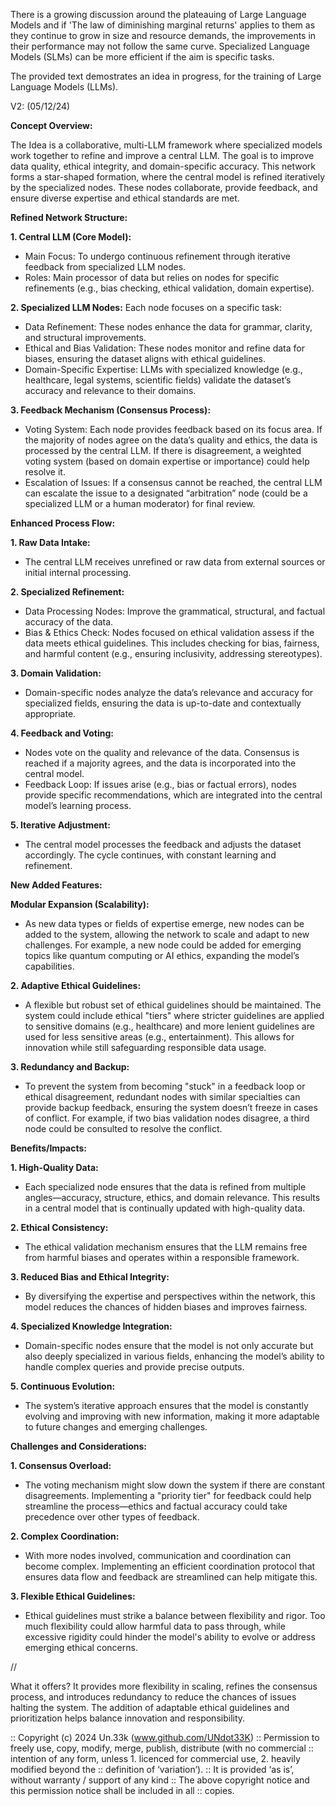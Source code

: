 There is a growing discussion around the plateauing of Large Language Models and if 'The law of diminishing marginal 
returns' applies to them as they continue to grow in size and resource demands, the improvements in their performance 
may not follow the same curve. Specialized Language Models (SLMs) can be more efficient if the aim is specific tasks.

The provided text demostrates an idea in progress, for the training of Large Language Models (LLMs).


V2:
(05/12/24)

**Concept Overview:**

The Idea is a collaborative, multi-LLM framework where specialized models work together to refine and improve a central LLM. The goal is to improve data quality, ethical integrity, and domain-specific accuracy. This network forms a star-shaped formation, where the central model is refined iteratively by the specialized nodes. These nodes collaborate, provide feedback, and ensure diverse expertise and ethical standards are met.

**Refined Network Structure:**

**1. Central LLM (Core Model):**
   - Main Focus: To undergo continuous refinement through iterative feedback from specialized LLM nodes.
   - Roles: Main processor of data but relies on nodes for specific refinements (e.g., bias checking, ethical validation, domain expertise).

**2. Specialized LLM Nodes:** 
   Each node focuses on a specific task:
   - Data Refinement: These nodes enhance the data for grammar, clarity, and structural improvements.
   - Ethical and Bias Validation: These nodes monitor and refine data for biases, ensuring the dataset aligns with ethical guidelines.
   - Domain-Specific Expertise: LLMs with specialized knowledge (e.g., healthcare, legal systems, scientific fields) validate the dataset’s accuracy and relevance to their domains.

**3. Feedback Mechanism (Consensus Process):**
   - Voting System: Each node provides feedback based on its focus area. If the majority of nodes agree on the data’s quality and ethics, the data is processed by the central LLM. If there is disagreement, a weighted voting system (based on domain expertise or importance) could help resolve it.
   - Escalation of Issues: If a consensus cannot be reached, the central LLM can escalate the issue to a designated “arbitration” node (could be a specialized LLM or a human moderator) for final review.

**Enhanced Process Flow:**

**1. Raw Data Intake:** 
   - The central LLM receives unrefined or raw data from external sources or initial internal processing.
   
**2. Specialized Refinement:**
   - Data Processing Nodes: Improve the grammatical, structural, and factual accuracy of the data.
   - Bias & Ethics Check: Nodes focused on ethical validation assess if the data meets ethical guidelines. This includes checking for bias, fairness, and harmful content (e.g., ensuring inclusivity, addressing stereotypes).
   
**3. Domain Validation:** 
   - Domain-specific nodes analyze the data’s relevance and accuracy for specialized fields, ensuring the data is up-to-date and contextually appropriate.
   
**4. Feedback and Voting:**
   - Nodes vote on the quality and relevance of the data. Consensus is reached if a majority agrees, and the data is incorporated into the central model.
   - Feedback Loop: If issues arise (e.g., bias or factual errors), nodes provide specific recommendations, which are integrated into the central model’s learning process.

**5. Iterative Adjustment:**
   - The central model processes the feedback and adjusts the dataset accordingly. The cycle continues, with constant learning and refinement.

**New Added Features:**

**Modular Expansion (Scalability):**
   - As new data types or fields of expertise emerge, new nodes can be added to the system, allowing the network to scale and adapt to new challenges. For example, a new node could be added for emerging topics like quantum computing or AI ethics, expanding the model’s capabilities.

**2. Adaptive Ethical Guidelines:**
   - A flexible but robust set of ethical guidelines should be maintained. The system could include ethical "tiers" where stricter guidelines are applied to sensitive domains (e.g., healthcare) and more lenient guidelines are used for less sensitive areas (e.g., entertainment). This allows for innovation while still safeguarding responsible data usage.

**3. Redundancy and Backup:**
   - To prevent the system from becoming "stuck" in a feedback loop or ethical disagreement, redundant nodes with similar specialties can provide backup feedback, ensuring the system doesn’t freeze in cases of conflict. For example, if two bias validation nodes disagree, a third node could be consulted to resolve the conflict.

**Benefits/Impacts:**

**1. High-Quality Data:**
   - Each specialized node ensures that the data is refined from multiple angles—accuracy, structure, ethics, and domain relevance. This results in a central model that is continually updated with high-quality data.

**2. Ethical Consistency:**
   - The ethical validation mechanism ensures that the LLM remains free from harmful biases and operates within a responsible framework.

**3. Reduced Bias and Ethical Integrity:**
   - By diversifying the expertise and perspectives within the network, this model reduces the chances of hidden biases and improves fairness.

**4. Specialized Knowledge Integration:**
   - Domain-specific nodes ensure that the model is not only accurate but also deeply specialized in various fields, enhancing the model’s ability to handle complex queries and provide precise outputs.

**5. Continuous Evolution:**
   - The system’s iterative approach ensures that the model is constantly evolving and improving with new information, making it more adaptable to future changes and emerging challenges.

**Challenges and Considerations:**

**1. Consensus Overload:**
   - The voting mechanism might slow down the system if there are constant disagreements. Implementing a "priority tier" for feedback could help streamline the process—ethics and factual accuracy could take precedence over other types of feedback.

**2. Complex Coordination:**
   - With more nodes involved, communication and coordination can become complex. Implementing an efficient coordination protocol that ensures data flow and feedback are streamlined can help mitigate this.

**3. Flexible Ethical Guidelines:**
   - Ethical guidelines must strike a balance between flexibility and rigor. Too much flexibility could allow harmful data to pass through, while excessive rigidity could hinder the model's ability to evolve or address emerging ethical concerns.

//

What it offers? It provides more flexibility in scaling, refines the consensus process, and introduces redundancy to reduce the chances of issues halting the system. The addition of adaptable ethical guidelines and prioritization helps balance innovation and responsibility.



:: Copyright (c) 2024 Un.33k (www.github.com/UNdot33K)
:: Permission to freely use, copy, modify, merge, publish, distribute (with no commercial
:: intention of any form, unless 1. licenced for commercial use, 2. heavily modified beyond the
:: definition of ‘variation’).
:: It is provided ‘as is’, without warranty / support of any kind
:: The above copyright notice and this permission notice shall be included in all
:: copies.
